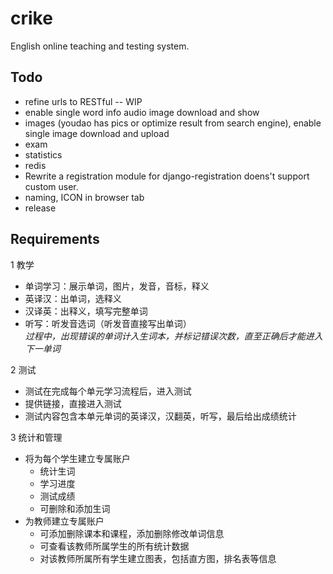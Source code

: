 ﻿crike
=====

English online teaching and testing system.

Todo
-----
* refine urls to RESTful -- WIP
* enable single word info audio image download and show
* images (youdao has pics or optimize result from search engine), enable single image download and upload
* exam
* statistics
* redis
* Rewrite a registration module for django-registration doens't support custom user.
* naming, ICON in browser tab
* release

Requirements
-----

1 教学

*  单词学习：展示单词，图片，发音，音标，释义  
*  英译汉：出单词，选释义  
*  汉译英：出释义，填写完整单词  
*  听写：听发音选词（听发音直接写出单词）  
*过程中，出现错误的单词计入生词本，并标记错误次数，直至正确后才能进入下一单词*

2 测试 
 
*  测试在完成每个单元学习流程后，进入测试  
*  提供链接，直接进入测试  
*  测试内容包含本单元单词的英译汉，汉翻英，听写，最后给出成绩统计

3 统计和管理
  
* 将为每个学生建立专属账户
	* 统计生词
	* 学习进度
	* 测试成绩
	* 可删除和添加生词
* 为教师建立专属账户
	* 可添加删除课本和课程，添加删除修改单词信息
	* 可查看该教师所属学生的所有统计数据
	* 对该教师所属所有学生建立图表，包括直方图，排名表等信息
